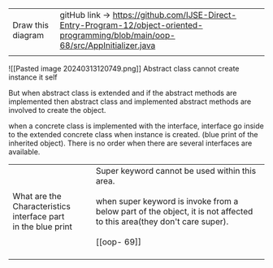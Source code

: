 
|                   |                                                                                                                                     |
| ----------------- | ----------------------------------------------------------------------------------------------------------------------------------- |
| Draw this diagram | gitHub link -> https://github.com/IJSE-Direct-Entry-Program-12/object-oriented-programming/blob/main/oop-68/src/AppInitializer.java |
|                   |                                                                                                                                     |
![[Pasted image 20240313120749.png]]
Abstract class cannot create instance it self

But when abstract class is  extended and if the abstract methods are implemented then abstract class and implemented abstract methods are involved to create the  object.

when a concrete class is implemented with the interface, interface go inside to the extended concrete class when instance is created. (blue print of the inherited object). There is no order when there are  several interfaces are available.

|                                                                      |                                                                                                                                                                                                        |
| -------------------------------------------------------------------- | ------------------------------------------------------------------------------------------------------------------------------------------------------------------------------------------------------ |
| What are the <br>Characteristics interface part<br>in the blue print | Super keyword cannot be used within this area.<br><br>when super keyword is invoke from a below part of the object, it is not affected to this area(they don't care super).<br><br>[[oop- 69]]<br><br> |
